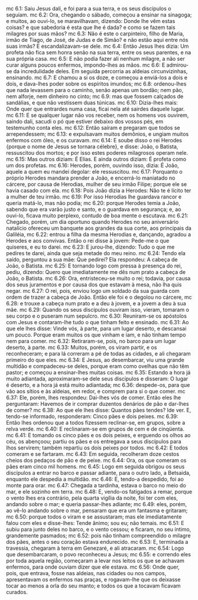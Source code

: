 mc 6.1: Saiu Jesus dali, e foi para a sua terra, e os seus discípulos o seguiam.
mc 6.2: Ora, chegando o sábado, começou a ensinar na sinagoga; e muitos, ao ouvi-lo, se maravilhavam, dizendo: Donde lhe vêm estas coisas? e que sabedoria é esta que lhe é dada? e como se fazem tais milagres por suas mãos?
mc 6.3: Não é este o carpinteiro, filho de Maria, irmão de Tiago, de José, de Judas e de Simão? e não estão aqui entre nós suas irmãs? E escandalizavam-se dele.
mc 6.4: Então Jesus lhes dizia: Um profeta não fica sem honra senão na sua terra, entre os seus parentes, e na sua própria casa.
mc 6.5: E não podia fazer ali nenhum milagre, a não ser curar alguns poucos enfermos, impondo-lhes as mãos.
mc 6.6: E admirou-se da incredulidade deles. Em seguida percorria as aldeias circunvizinhas, ensinando.
mc 6.7: E chamou a si os doze, e começou a enviá-los a dois e dois, e dava-lhes poder sobre os espíritos imundos;
mc 6.8: ordenou-lhes que nada levassem para o caminho, senão apenas um bordão; nem pão, nem alforje, nem dinheiro no cinto;
mc 6.9: mas que fossem calçados de sandálias, e que não vestissem duas túnicas.
mc 6.10: Dizia-lhes mais: Onde quer que entrardes numa casa, ficai nela até sairdes daquele lugar.
mc 6.11: E se qualquer lugar não vos receber, nem os homens vos ouvirem, saindo dali, sacudi o pó que estiver debaixo dos vossos pés, em testemunho conta eles.
mc 6.12: Então saíram e pregaram que todos se arrependessem;
mc 6.13: e expulsavam muitos demônios, e ungiam muitos enfermos com óleo, e os curavam.
mc 6.14: E soube disso o rei Herodes {porque o nome de Jesus se tornara célebre}, e disse: João, o Batista, ressuscitou dos mortos; e por isso estes poderes milagrosos operam nele.
mc 6.15: Mas outros diziam: É Elias. E ainda outros diziam: É profeta como um dos profetas.
mc 6.16: Herodes, porém, ouvindo isso, dizia: É João, aquele a quem eu mandei degolar: ele ressuscitou.
mc 6.17: Porquanto o próprio Herodes mandara prender a João, e encerrá-lo maniatado no cárcere, por causa de Herodias, mulher de seu irmão Filipe; porque ele se havia casado com ela.
mc 6.18: Pois João dizia a Herodes: Não te é lícito ter a mulher de teu irmão.
mc 6.19: Por isso Herodias lhe guardava rancor e queria matá-lo, mas não podia;
mc 6.20: porque Herodes temia a João, sabendo que era varão justo e santo, e o guardava em segurança; e, ao ouvi-lo, ficava muito perplexo, contudo de boa mente o escutava.
mc 6.21: Chegado, porém, um dia oportuno quando Herodes no seu aniversário natalício ofereceu um banquete aos grandes da sua corte, aos principais da Galiléia,
mc 6.22: entrou a filha da mesma Herodias e, dançando, agradou a Herodes e aos convivas. Então o rei disse à jovem: Pede-me o que quiseres, e eu to darei.
mc 6.23: E jurou-lhe, dizendo: Tudo o que me pedires te darei, ainda que seja metade do meu reino.
mc 6.24: Tendo ela saído, perguntou a sua mãe: Que pedirei? Ela respondeu: A cabeça de João, o Batista.
mc 6.25: E tornando logo com pressa à presença do rei, pediu, dizendo: Quero que imediatamente me dês num prato a cabeça de João, o Batista.
mc 6.26: Ora, entristeceu-se muito o rei; todavia, por causa dos seus juramentos e por causa dos que estavam à mesa, não lha quis negar.
mc 6.27: O rei, pois, enviou logo um soldado da sua guarda com ordem de trazer a cabeça de João. Então ele foi e o degolou no cárcere,
mc 6.28: e trouxe a cabeça num prato e a deu à jovem, e a jovem a deu à sua mãe.
mc 6.29: Quando os seus discípulos ouviram isso, vieram, tomaram o seu corpo e o puseram num sepulcro.
mc 6.30: Reuniram-se os apóstolos com Jesus e contaram-lhe tudo o que tinham feito e ensinado.
mc 6.31: Ao que ele lhes disse: Vinde vós, à parte, para um lugar deserto, e descansai um pouco. Porque eram muitos os que vinham e iam, e não tinham tempo nem para comer.
mc 6.32: Retiraram-se, pois, no barco para um lugar deserto, à parte.
mc 6.33: Muitos, porém, os viram partir, e os reconheceram; e para lá correram a pé de todas as cidades, e ali chegaram primeiro do que eles.
mc 6.34: E Jesus, ao desembarcar, viu uma grande multidão e compadeceu-se deles, porque eram como ovelhas que não têm pastor; e começou a ensinar-lhes muitas coisas.
mc 6.35: Estando a hora já muito adiantada, aproximaram-se dele seus discípulos e disseram: O lugar é deserto, e a hora já está muito adiantada;
mc 6.36: despede-os, para que vão aos sítios e às aldeias, em redor, e comprem para si o que comer.
mc 6.37: Ele, porém, lhes respondeu: Dai-lhes vós de comer. Então eles lhe perguntaram: Havemos de ir comprar duzentos denários de pão e dar-lhes de comer?
mc 6.38: Ao que ele lhes disse: Quantos pães tendes? Ide ver. E, tendo-se informado, responderam: Cinco pães e dois peixes.
mc 6.39: Então lhes ordenou que a todos fizessem reclinar-se, em grupos, sobre a relva verde.
mc 6.40: E reclinaram-se em grupos de cem e de cinqüenta.
mc 6.41: E tomando os cinco pães e os dois peixes, e erguendo os olhos ao céu, os abençoou; partiu os pães e os entregava a seus discípulos para lhos servirem; também repartiu os dois peixes por todos.
mc 6.42: E todos comeram e se fartaram.
mc 6.43: Em seguida, recolheram doze cestos cheios dos pedaços de pão e de peixe.
mc 6.44: Ora, os que comeram os pães eram cinco mil homens.
mc 6.45: Logo em seguida obrigou os seus discípulos a entrar no barco e passar adiante, para o outro lado, a Betsaida, enquanto ele despedia a multidão.
mc 6.46: E, tendo-a despedido, foi ao monte para orar.
mc 6.47: Chegada a tardinha, estava o barco no meio do mar, e ele sozinho em terra.
mc 6.48: E, vendo-os fatigados a remar, porque o vento lhes era contrário, pela quarta vigília da noite, foi ter com eles, andando sobre o mar; e queria passar-lhes adiante;
mc 6.49: eles, porém, ao vê-lo andando sobre o mar, pensaram que era um fantasma e gritaram;
mc 6.50: porque todos o viram e se assustaram; mas ele imediatamente falou com eles e disse-lhes: Tende ânimo; sou eu; não temais.
mc 6.51: E subiu para junto deles no barco, e o vento cessou; e ficaram, no seu íntimo, grandemente pasmados;
mc 6.52: pois não tinham compreendido o milagre dos pães, antes o seu coração estava endurecido.
mc 6.53: E, terminada a travessia, chegaram à terra em Genezaré, e ali atracaram.
mc 6.54: Logo que desembarcaram, o povo reconheceu a Jesus;
mc 6.55: e correndo eles por toda aquela região, começaram a levar nos leitos os que se achavam enfermos, para onde ouviam dizer que ele estava.
mc 6.56: Onde quer, pois, que entrava, fosse nas aldeias, nas cidades ou nos campos, apresentavam os enfermos nas praças, e rogavam-lhe que os deixasse tocar ao menos a orla do seu manto; e todos os que a tocavam ficavam curados.
